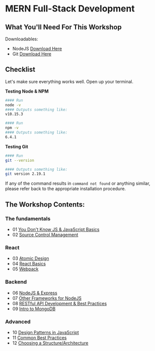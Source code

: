 # MERN Full-Stack Development

## What You'll Need For This Workshop

Downloadables:
- NodeJS [Download Here](https://nodejs.org/en/download)
- Git [Download Here](https://git-scm.com/downloads)

## Checklist

Let's make sure everything works well. Open up your terminal.

__Testing Node & NPM__
```bash
#### Run
node -v
#### Outputs something like:
v10.15.3

#### Run
npm -v
#### Outputs something like:
6.4.1
```

__Testing Git__
```bash
#### Run
git --version

#### Outputs something like:
git version 2.19.1
```

If any of the command results in `command not found` or anything similar, please refer back to the appropriate installation procedure.

## The Workshop Contents:

### The fundamentals
- 01 [You Don't Know JS & JavaScript Basics](/modules/01-js-basics.md)
- 02 [Source Control Management](/modules/02-git.md)

### React
- 03 [Atomic Design]()
- 04 [React Basics]()
- 05 [Webpack]()

### Backend
- 06 [NodeJS & Express]()
- 07 [Other Frameworks for NodeJS]()
- 08 [RESTful API Development & Best Practices]()
- 09 [Intro to MongoDB]()

### Advanced
- 10 [Design Patterns in JavaScript]()
- 11 [Common Best Practices]()
- 12 [Choosing a Structure/Architecture]()